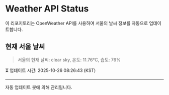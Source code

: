 
# Weather API Status

이 리포지토리는 OpenWeather API를 사용하여 서울의 날씨 정보를 자동으로 업데이트합니다.

## 현재 서울 날씨
> 서울의 현재 날씨: clear sky, 온도: 11.76°C, 습도: 76%

⏳ 업데이트 시간: 2025-10-26 08:26:43 (KST)

---
자동 업데이트 봇에 의해 관리됩니다.
